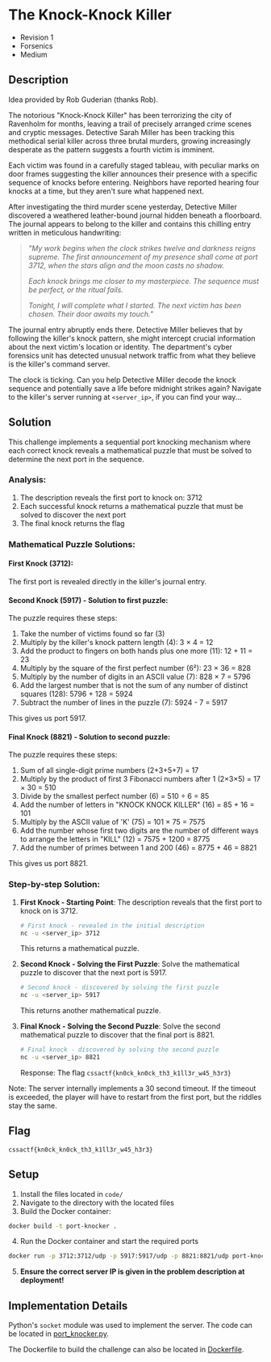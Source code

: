 # The Knock-Knock Killer

* Revision 1
* Forsenics
* Medium

## Description

Idea provided by Rob Guderian (thanks Rob).

The notorious "Knock-Knock Killer" has been terrorizing the city of Ravenholm for months, leaving a trail of precisely arranged crime scenes and cryptic messages. Detective Sarah Miller has been tracking this methodical serial killer across three brutal murders, growing increasingly desperate as the pattern suggests a fourth victim is imminent.

Each victim was found in a carefully staged tableau, with peculiar marks on door frames suggesting the killer announces their presence with a specific sequence of knocks before entering. Neighbors have reported hearing four knocks at a time, but they aren't sure what happened next.

After investigating the third murder scene yesterday, Detective Miller discovered a weathered leather-bound journal hidden beneath a floorboard. The journal appears to belong to the killer and contains this chilling entry written in meticulous handwriting:

> *"My work begins when the clock strikes twelve and darkness reigns supreme. The first announcement of my presence shall come at port 3712, when the stars align and the moon casts no shadow.*
> 
> *Each knock brings me closer to my masterpiece. The sequence must be perfect, or the ritual fails.*
> 
> *Tonight, I will complete what I started. The next victim has been chosen. Their door awaits my touch."*

The journal entry abruptly ends there. Detective Miller believes that by following the killer's knock pattern, she might intercept crucial information about the next victim's location or identity. The department's cyber forensics unit has detected unusual network traffic from what they believe is the killer's command server.

The clock is ticking. Can you help Detective Miller decode the knock sequence and potentially save a life before midnight strikes again? Navigate to the killer's server running at `<server_ip>`, if you can find your way...

## Solution

This challenge implements a sequential port knocking mechanism where each correct knock reveals a mathematical puzzle that must be solved to determine the next port in the sequence.

### Analysis:
1. The description reveals the first port to knock on: 3712
2. Each successful knock returns a mathematical puzzle that must be solved to discover the next port
3. The final knock returns the flag

### Mathematical Puzzle Solutions:

#### First Knock (3712):
The first port is revealed directly in the killer's journal entry.

#### Second Knock (5917) - Solution to first puzzle:
The puzzle requires these steps:
1. Take the number of victims found so far (3)
2. Multiply by the killer's knock pattern length (4): 3 × 4 = 12
3. Add the product to fingers on both hands plus one more (11): 12 + 11 = 23
4. Multiply by the square of the first perfect number (6²): 23 × 36 = 828
5. Multiply by the number of digits in an ASCII value (7): 828 × 7 = 5796
6. Add the largest number that is not the sum of any number of distinct squares (128): 5796 + 128 = 5924
7. Subtract the number of lines in the puzzle (7): 5924 - 7 = 5917

This gives us port 5917.

#### Final Knock (8821) - Solution to second puzzle:
The puzzle requires these steps:
1. Sum of all single-digit prime numbers (2+3+5+7) = 17
2. Multiply by the product of first 3 Fibonacci numbers after 1 (2×3×5) = 17 × 30 = 510
3. Divide by the smallest perfect number (6) = 510 ÷ 6 = 85
4. Add the number of letters in "KNOCK KNOCK KILLER" (16) = 85 + 16 = 101
6. Multiply by the ASCII value of 'K' (75) = 101 × 75 = 7575
7. Add the number whose first two digits are the number of different ways to arrange the letters in "KILL" (12) = 7575 + 1200 = 8775
8. Add the number of primes between 1 and 200 (46) = 8775 + 46 = 8821

This gives us port 8821.

### Step-by-step Solution:

1. **First Knock - Starting Point**:
   The description reveals that the first port to knock on is 3712.

   ```bash
   # First knock - revealed in the initial description
   nc -u <server_ip> 3712
   ```
   
   This returns a mathematical puzzle.

2. **Second Knock - Solving the First Puzzle**:
   Solve the mathematical puzzle to discover that the next port is 5917.

   ```bash
   # Second knock - discovered by solving the first puzzle
   nc -u <server_ip> 5917
   ```
   
   This returns another mathematical puzzle.

3. **Final Knock - Solving the Second Puzzle**:
   Solve the second mathematical puzzle to discover that the final port is 8821.

   ```bash
   # Final knock - discovered by solving the second puzzle
   nc -u <server_ip> 8821
   ```
   
   Response: The flag `cssactf{kn0ck_kn0ck_th3_k1ll3r_w45_h3r3}`

Note: The server internally implements a 30 second timeout. If the timeout is exceeded, the player will have to restart from the first port, but the riddles stay the same.

## Flag

`cssactf{kn0ck_kn0ck_th3_k1ll3r_w45_h3r3}`

## Setup

1. Install the files located in `code/`
2. Navigate to the directory with the located files
3. Build the Docker container:
```bash
docker build -t port-knocker .
```
4. Run the Docker container and start the required ports
```bash
docker run -p 3712:3712/udp -p 5917:5917/udp -p 8821:8821/udp port-knocker
```
5. **Ensure the correct server IP is given in the problem description at deployment!**

## Implementation Details

Python's `socket` module was used to implement the server. The code can be located in [port_knocker.py](./code/port_knocker.py).

The Dockerfile to build the challenge can also be located in [Dockerfile](./code/Dockerfile).